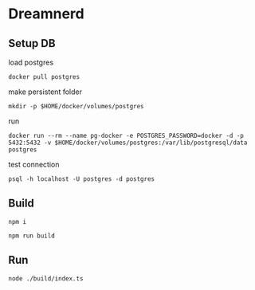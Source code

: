 # Dreamnerd


## Setup DB
load postgres

`docker pull postgres`

make persistent folder

`mkdir -p $HOME/docker/volumes/postgres`

run

`docker run --rm --name pg-docker -e POSTGRES_PASSWORD=docker -d -p 5432:5432 -v $HOME/docker/volumes/postgres:/var/lib/postgresql/data postgres`
 

test connection

`psql -h localhost -U postgres -d postgres`

## Build
`npm i`

`npm run build`

## Run
`node ./build/index.ts`

